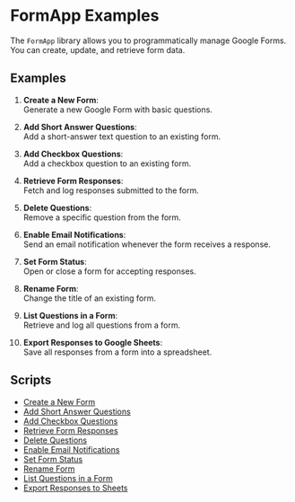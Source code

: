 # FormApp Examples

The `FormApp` library allows you to programmatically manage Google Forms. You can create, update, and retrieve form data.

## Examples

1. **Create a New Form**:  
   Generate a new Google Form with basic questions.

2. **Add Short Answer Questions**:  
   Add a short-answer text question to an existing form.

3. **Add Checkbox Questions**:  
   Add a checkbox question to an existing form.

4. **Retrieve Form Responses**:  
   Fetch and log responses submitted to the form.

5. **Delete Questions**:  
   Remove a specific question from the form.

6. **Enable Email Notifications**:  
   Send an email notification whenever the form receives a response.

7. **Set Form Status**:  
   Open or close a form for accepting responses.

8. **Rename Form**:  
   Change the title of an existing form.

9. **List Questions in a Form**:  
   Retrieve and log all questions from a form.

10. **Export Responses to Google Sheets**:  
    Save all responses from a form into a spreadsheet.

## Scripts

- [Create a New Form](./createForm.gs)
- [Add Short Answer Questions](./addShortAnswerQuestion.gs)
- [Add Checkbox Questions](./addCheckboxQuestion.gs)
- [Retrieve Form Responses](./getFormResponses.gs)
- [Delete Questions](./deleteQuestion.gs)
- [Enable Email Notifications](./enableEmailNotifications.gs)
- [Set Form Status](./setFormStatus.gs)
- [Rename Form](./renameForm.gs)
- [List Questions in a Form](./listQuestions.gs)
- [Export Responses to Sheets](./exportResponsesToSheet.gs)
